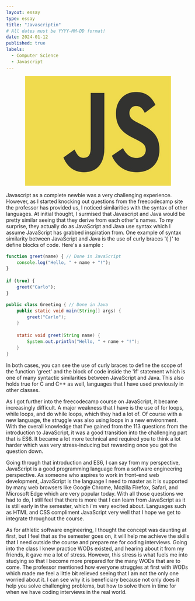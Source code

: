 ```yaml
---
layout: essay
type: essay
title: "Javascriptin"
# All dates must be YYYY-MM-DD format!
date: 2024-01-12
published: true
labels:
  - Computer Science
  - Javascript
---
```


<div style ="text-align:center">
  <img src="../img/javascript.jpg" alt="JavaScript Icon" style="width:400px; height:300px;">
</div>

Javascript as a complete newbie was a very challenging experience. However, as I started knocking out questions from the freecodecamp site the professor has provided us, I noticed similarities with the syntax of other languages. At initial thought, I surmised that Javascript and Java would be pretty similar seeing that they derive from each other's names. To my surprise, they actually do as JavaScript and Java use syntax which I assume JavaScript has grabbed inspiration from. One example of syntax similarity between JavaScript and Java is the use of curly braces '{ }' to define blocks of code. Here's a sample :

```javascript
function greet(name) { // Done in JavaScript
    console.log("Hello, " + name + "!");
}

if (true) {
    greet("Carlo");
}
```

```java
public class Greeting { // Done in Java
    public static void main(String[] args) {
        greet("Carlo");
    }

    static void greet(String name) {
        System.out.println("Hello, " + name + "!");
    }
}
```

In both cases, you can see the use of curly braces to define the scope of the function 'greet' and the block of code inside the 'if' statement which is one of many syntactic similarities between JavaScript and Java. This also holds true for C and C++ as well, languages that I have used previously in other classes.

As I got further into the freecodecamp course on JavaScript, it became increasingly difficult. A major weakness that I have is the use of for loops, while loops, and do while loops, which they had a lot of. Of course with a new language, the struggle was also using loops in a new environment. With the overall knowledge that I've gained from the 113 questions from the introduction to JavaScript, it was a good transition into the challenging part that is ES6. It became a lot more technical and required you to think a lot harder which was very stress-inducing but rewarding once you got the question down.

Going through that introduction and ES6, I can say from my perspective, JavaScript is a good programming language from a software engineering perspective. As someone who aspires to work in front-end web development, JavaScript is the language I need to master as it is supported by many web browsers like Google Chrome, Mozilla Firefox, Safari, and Microsoft Edge which are very popular today. With all those questions we had to do, I still feel that there is more that I can learn from JavaScript as it is still early in the semester, which i'm very excited about. Languages such as HTML and CSS compliment JavaScript very well that I hope we get to integrate throughout the course.

As for athletic software engineering, I thought the concept was daunting at first, but I feel that as the semester goes on, it will help me achieve the skills that I need outside the course and prepare me for coding interviews. Going into the class I knew practice WODs existed, and hearing about it from my friends, it gave me a lot of stress. However, this stress is what fuels me into studying so that I become more prepared for the many WODs that are to come. The professor mentioned how everyone struggles at first with WODs which made me feel a little bit relieved seeing that I am not the only one worried about it. I can see why it is beneficiary because not only does it help you solve challenging problems, but how to solve them in time for when we have coding interviews in the real world. 




